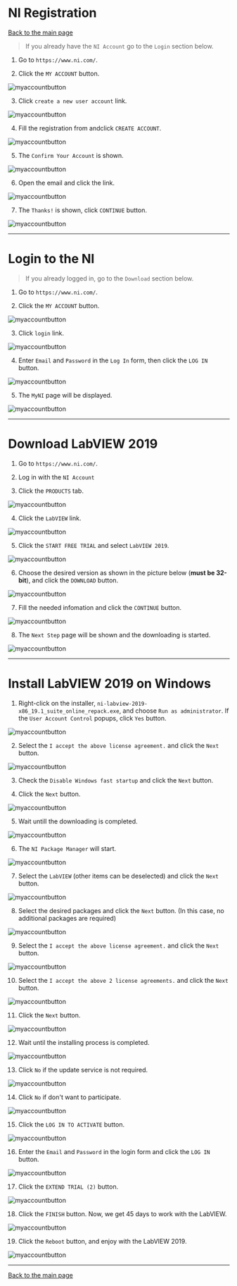 
# NI Registration

[Back to the main page](https://github.com/drsanti/shared/README.md)

> If you already have the `NI Account` go to the `Login` section below.

1. Go to `https://www.ni.com/`.

2. Click the `MY ACCOUNT` button.

![myaccountbutton](images/regist/01-myaccountbutton.png)

3. Click `create a new user account` link.

![myaccountbutton](images/regist/02-createnewuser.png)

4. Fill the registration from andclick `CREATE ACCOUNT`.

![myaccountbutton](images/regist/03-registerform.png)

5. The `Confirm Your Account` is shown.

![myaccountbutton](images/regist/04-confirmemail.png)

6. Open the email and click the link.

![myaccountbutton](images/regist/05-checkemail.png)

7. The `Thanks!` is shown, click `CONTINUE` button.

![myaccountbutton](images/regist/06-thankyou.png)

---

# Login to the NI

> If you already logged in, go to the `Download` section below.

1. Go to `https://www.ni.com/`.

2. Click the `MY ACCOUNT` button.

![myaccountbutton](images/login/01-myaccountbutton.png)

3. Click `login` link.

![myaccountbutton](images/login/02-loginlink.png)

4. Enter `Email` and `Password` in the `Log In` form, then click the `LOG IN` button.

![myaccountbutton](images/login/03-loginform.png)

5. The `MyNI` page will be displayed.

![myaccountbutton](images/login/04-myni.png)

---

# Download LabVIEW 2019

1. Go to `https://www.ni.com/`.

2. Log in with the `NI Account`

3. Click the `PRODUCTS` tab.

![myaccountbutton](images/download/01-products.png)

4. Click the `LabVIEW` link.

![myaccountbutton](images/download/02-labview.png)

5. Click the `START FREE TRIAL` and select `LabVIEW 2019`.

![myaccountbutton](images/download/03-freetrial.png)

6. Choose the desired version as shown in the picture below (**must be 32-bit**), and click the `DOWNLOAD` button.

![myaccountbutton](images/download/04-downloadform.png)

7. Fill the needed infomation and click the `CONTINUE` button.

![myaccountbutton](images/download/05-continuewdownload.png)


8. The `Next Step` page will be shown and the downloading is started.

![myaccountbutton](images/download/06-nextstep.png)

---

# Install LabVIEW 2019 on Windows

1. Right-click on the installer, `ni-labview-2019-x86_19.1_suite_online_repack.exe`, and choose `Run as administrator`. If the `User Account Control` popups, click `Yes` button.

![myaccountbutton](images/install/01-install.png)

2. Select the `I accept the above license agreement.` and click the `Next` button.

![myaccountbutton](images/install/02-agree.png)

3. Check the `Disable Windows fast startup` and click the `Next` button.

4. Click the `Next` button.

![myaccountbutton](images/install/04-summary.png)

5. Wait untill the downloading is completed.

![myaccountbutton](images/install/05-downloading.png)

6. The `NI Package Manager` will start.

![myaccountbutton](images/install/06-packagemanager.png)

7. Select the `LabVIEW` (other items can be deselected) and click the `Next` button.

![myaccountbutton](images/install/07-selection.png)

8. Select the desired packages and click the `Next` button. (In this case, no additional packages are required)

![myaccountbutton](images/install/08-deselectall.png)

9. Select the `I accept the above license agreement.` and click the `Next` button.

![myaccountbutton](images/install/09-agree.png)

10. Select the `I accept the above 2 license agreements.` and click the `Next` button.

![myaccountbutton](images/install/10-agree2.png)

11. Click the `Next` button.

![myaccountbutton](images/install/11-review.png)


12. Wait until the installing process is completed.

![myaccountbutton](images/install/12-installing.png)

13. Click `No` if the update service is not required.

![myaccountbutton](images/install/13-updateservice.png)

14. Click `No` if don't want to participate.

![myaccountbutton](images/install/14-participate.png)

15. Click the `LOG IN TO ACTIVATE` button.

![myaccountbutton](images/install/15-activate.png)

16. Enter the `Email` and `Password` in the login form and click the `LOG IN` button.

![myaccountbutton](images/install/16-login.png)

17. Click the `EXTEND TRIAL (2)` button.

![myaccountbutton](images/install/17-extendtrial.png)

18. Click the `FINISH` button. Now, we get 45 days to work with the LabVIEW.

![myaccountbutton](images/install/18-45days.png)

19. Click the `Reboot` button, and enjoy with the LabVIEW 2019.

![myaccountbutton](images/install/19-reboot.png)

---

[Back to the main page](https://github.com/drsanti/shared/README.md)
